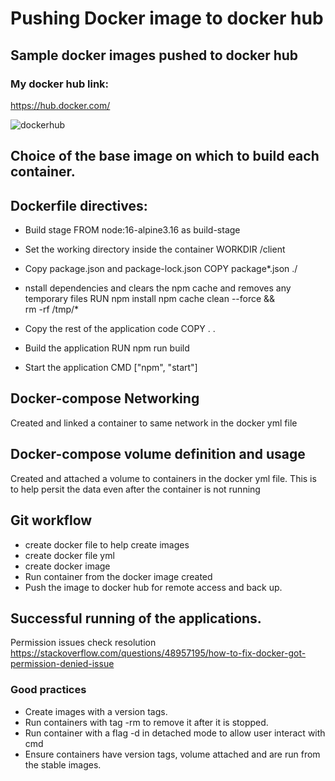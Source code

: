 # Pushing Docker image to docker hub
## Sample docker images pushed to docker hub
### My docker hub link:
https://hub.docker.com/

![dockerhub](https://github.com/user-attachments/assets/08c3e8e8-78d1-4cda-a642-759a20b3a25d)
## Choice of the base image on which to build each container.
## Dockerfile directives:
 - Build stage
FROM node:16-alpine3.16 as build-stage
 - Set the working directory inside the container
WORKDIR /client
 - Copy package.json and package-lock.json
COPY package*.json ./
 - nstall dependencies and clears the npm cache and removes any temporary files
RUN npm install 
    npm cache clean --force && \
    rm -rf /tmp/*
 - Copy the rest of the application code
COPY . .
 - Build the application 
RUN npm run build 
 
 - Start the application
CMD ["npm", "start"]

## Docker-compose Networking 
Created and linked a container to same network in the docker yml file

## Docker-compose volume definition and usage
Created and attached a volume to containers in the docker yml file. This is to help persit the data even after the container is not running

## Git workflow 
 - create docker file to help create images
 - create docker file yml
 - create docker image
 - Run container from the docker image created
 - Push the image to docker hub for remote access and back up.
## Successful running of the applications.
Permission issues check resolution https://stackoverflow.com/questions/48957195/how-to-fix-docker-got-permission-denied-issue

### Good practices 
- Create images with a version tags.
- Run containers with tag -rm to remove it after it is stopped.
- Run container with a flag -d in detached mode to allow user interact with cmd
- Ensure containers have version tags, volume attached and are run from the stable images.
